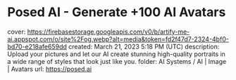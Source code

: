 # Posed AI - Generate +100 AI Avatars

cover: https://firebasestorage.googleapis.com/v0/b/artify-me-ai.appspot.com/o/site%2Fog.webp?alt=media&token=fd2f47d7-2324-4bf0-bd70-e218afe659dd
created: March 21, 2023 5:18 PM (UTC)
description: Upload your pictures and let our AI create stunning high-quality portraits in a wide range of styles that look just like you.
folder: AI Systems / AI | Image | Avatars
url: https://posed.ai